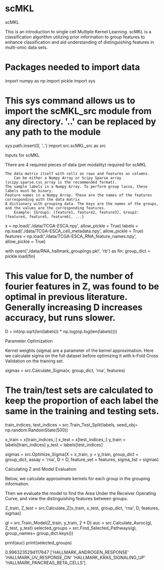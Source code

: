 # scMKL

scMKL

This is an introduction to single cell Multiple Kernel Learning. scMKL is a classification algorithm utilizing prior information to group features to enhance classification and aid understanding of distinguishing features in multi-omic data sets.

# Packages needed to import data
import numpy as np
import pickle
import sys

# This sys command allows us to import the scMKL_src module from any directory. '..' can be replaced by any path to the module
sys.path.insert(0, '..')
import src.scMKL_src as src

Inputs for scMKL

There are 4 required pieces of data (per modality) required for scMKL

    The data matrix itself with cells as rows and features as columns.
        Can be either a Numpy Array or Scipy Sparse array (scipy.sparse.csc_array is the recommended format).
    The sample labels in a Numpy Array. To perform group lasso, these labels must be binary.
    Feature names in a Numpy Array. These are the names of the features corresponding with the data matrix
    A dictionary with grouping data. The keys are the names of the groups, and the values are the corresponding features.
        Example: {Group1: [feature1, feature2, feature3], Group2: [feature4, feature5, feature6], ...}

x = np.load('./data/TCGA-ESCA.npy', allow_pickle = True)
labels = np.load('./data/TCGA-ESCA_cell_metadata.npy', allow_pickle = True)
features = np.load('./data/TCGA-ESCA_RNA_feature_names.npy', allow_pickle = True)


with open('./data/RNA_hallmark_groupings.pkl', 'rb') as fin:
    group_dict = pickle.load(fin)

# This value for D, the number of fourier features in Z, was found to be optimal in previous literature.  Generally increasing D increases accuracy, but runs slower.
D = int(np.sqrt(len(labels)) * np.log(np.log(len(labels))))

Parameter Optimization

Kernel weights (sigma) are a parameter of the kernel approximation. Here we calculate sigma on the full dataset before optimizing it with k-Fold Cross Validation on the training set.

sigmas = src.Calculate_Sigma(x, group_dict, 'rna', features)

# The train/test sets are calculated to keep the proportion of each label the same in the training and testing sets.
train_indices, test_indices = src.Train_Test_Split(labels, seed_obj= np.random.RandomState(500))

x_train = x[train_indices,:]
x_test = x[test_indices,:]
y_train = labels[train_indices]
y_test = labels[test_indices]


sigmas = src.Optimize_Sigma(X = x_train, y = y_train, group_dict = group_dict, assay = 'rna', D = D, feature_set = features, sigma_list = sigmas)

Calculating Z and Model Evaluation

Below, we calculate approximate kernels for each group in the grouping information.

Then we evaluate the model to find the Area Under the Receiver Operating Curve, and view the distinguishing features between groups.

Z_train, Z_test = src.Calculate_Z(x_train, x_test, group_dict, 'rna', D, features, sigmas)

gl = src.Train_Model(Z_train, y_train, 2 * D)
auc = src.Calculate_Auroc(gl, Z_test, y_test)
selected_groups = src.Find_Selected_Pathways(gl, group_names= group_dict.keys())

print(auc)
print(selected_groups)

0.9963235294117647
['HALLMARK_ANDROGEN_RESPONSE' 'HALLMARK_UV_RESPONSE_DN'
 'HALLMARK_KRAS_SIGNALING_UP' 'HALLMARK_PANCREAS_BETA_CELLS']

